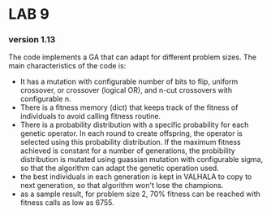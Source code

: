 # LAB 9 
### version 1.13

The code implements a GA that can adapt for different problem sizes. The main characteristics of the code is:

 - It has a mutation with configurable number of bits to flip, uniform crossover, or crossover (logical OR), and n-cut crossovers with configurable n.
 - There is a fitness memory (dict) that keeps track of the fitness of individuals to avoid calling fitness routine.
 - There is a probability distribution with a specific probability for each genetic operator. In each round to create offspring, the operator is selected using this probability distribution. If the maximum fitness achieved is constant for a number of generations, the probibility distribution is mutated using guassian mutation with configurable sigma, so that the algorithm can adapt the genetic operation used.
 - the best individuals in each generation is kept in VALHALA to copy to next generation, so that algorithm won't lose the champions.
 - as a sample result, for problem size 2, 70% fitness can be reached with fitness calls as low as 6755.
